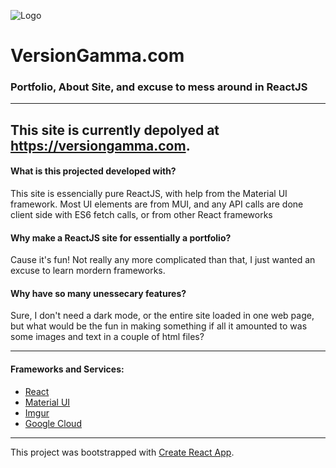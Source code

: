 ![Logo](https://i.imgur.com/ItEnKju.jpg)

# VersionGamma.com 
### Portfolio, About Site, and excuse to mess around in ReactJS
---

This site is currently depolyed at https://versiongamma.com.
---

#### What is this projected developed with?
This site is essencially pure ReactJS, with help from the Material UI framework. Most UI elements are from MUI, and any API calls are done client side with ES6 fetch calls, or from other React frameworks

#### Why make a ReactJS site for essentially a portfolio?
Cause it's fun! Not really any more complicated than that, I just wanted an excuse to learn mordern frameworks.

#### Why have so many unessecary features?
Sure, I don't need a dark mode, or the entire site loaded in one web page, but what would be the fun in making something if all it amounted to was some images and text in a couple of html files?


---

#### Frameworks and Services:

- [React](https://reactjs.org/)
- [Material UI](https://material-ui.com/)
- [Imgur](https://imgur.com)
- [Google Cloud](https://cloud.google.com/)

---

This project was bootstrapped with [Create React App](https://github.com/facebook/create-react-app).